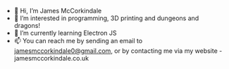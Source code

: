 - 👋 Hi, I’m James McCorkindale
- 👀 I’m interested in programming, 3D printing and dungeons and dragons!
- 🌱 I’m currently learning Electron JS
- 📫 You can reach me by sending an email to jamesmccorkindale0@gmail.com, or by contacting me via my website - jamesmccorkindale.co.uk

<!---
James7304/James7304 is a ✨ special ✨ repository because its `README.md` (this file) appears on your GitHub profile.
You can click the Preview link to take a look at your changes.
--->
